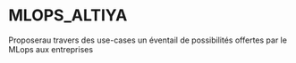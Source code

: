 # MLOPS_ALTIYA
Proposerau travers des use-cases  un éventail de possibilités offertes par le MLops aux entreprises
